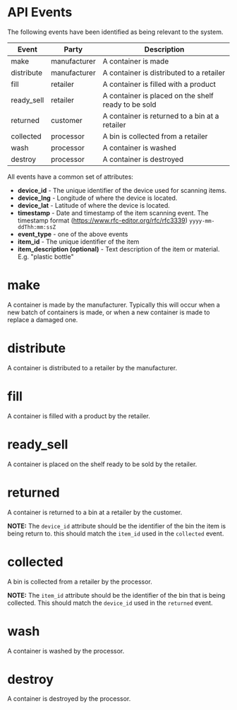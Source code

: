 # API Events

The following events have been identified as being relevant to the system.

| Event | Party | Description |
| --- | --- | --- |
| make | manufacturer | A container is made |
| distribute | manufacturer | A container is distributed to a retailer |
| fill | retailer | A container is filled with a product |
| ready_sell | retailer | A container is placed on the shelf ready to be sold |
| returned | customer | A container is returned to a bin at a retailer |
| collected | processor | A bin is collected from a retailer |
| wash | processor | A container is washed |
| destroy | processor | A container is destroyed |

All events have a common set of attributes:

- **device_id** - The unique identifier of the device used for scanning items.
- **device_lng** - Longitude of where the device is located.
- **device_lat** - Latitude of where the device is located.
- **timestamp** - Date and timestamp of the item scanning event. The timestamp format (https://www.rfc-editor.org/rfc/rfc3339) `yyyy-mm-ddThh:mm:ssZ`
- **event_type** - one of the above events
- **item_id** - The unique identifier of the item
- **item_description (optional)** - Text description of the item or material. E.g. "plastic bottle"

# make

A container is made by the manufacturer. Typically this will occur when a new batch of containers is made, or when a new container is made to replace a damaged one.

# distribute

A container is distributed to a retailer by the manufacturer.

# fill

A container is filled with a product by the retailer.

# ready_sell

A container is placed on the shelf ready to be sold by the retailer.

# returned

A container is returned to a bin at a retailer by the customer.

**NOTE:** The `device_id` attribute should be the identifier of the bin the item is being return to. this should match the `item_id` used in the `collected` event.

# collected

A bin is collected from a retailer by the processor.

**NOTE:** The `item_id` attribute should be the identifier of the bin that is being collected. This should match the `device_id` used in the `returned` event.

# wash

A container is washed by the processor.

# destroy

A container is destroyed by the processor.